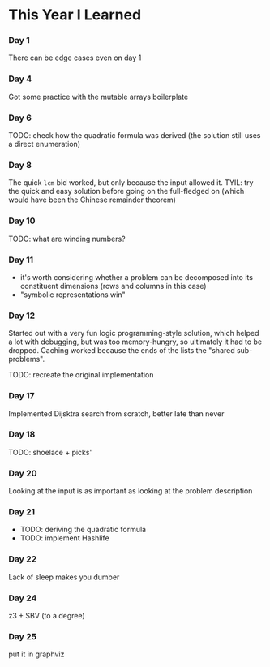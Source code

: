 # This Year I Learned

### Day 1
There can be edge cases even on day 1

### Day 4
Got some practice with the mutable arrays boilerplate

### Day 6
TODO: check how the quadratic formula was derived (the solution still
uses a direct enumeration)

### Day 8
The quick `lcm` bid worked, but only because the input allowed it. TYIL:
try the quick and easy solution before going on the full-fledged on (which
would have been the Chinese remainder theorem)

### Day 10
TODO: what are winding numbers?

### Day 11
- it's worth considering whether a problem can be decomposed into its constituent
  dimensions (rows and columns in this case)
- "symbolic representations win"

### Day 12
Started out with a very fun logic programming-style solution, which helped a lot with
debugging, but was too memory-hungry, so ultimately it had to be dropped. Caching worked
because the ends of the lists the "shared sub-problems".  

TODO: recreate the original implementation

### Day 17
Implemented Dijsktra search from scratch, better late than never

### Day 18
TODO: shoelace + picks'

### Day 20
Looking at the input is as important as looking at the problem description

### Day 21
- TODO: deriving the quadratic formula
- TODO: implement Hashlife

### Day 22
Lack of sleep makes you dumber

### Day 24
z3 + SBV (to a degree)

### Day 25
put it in graphviz
